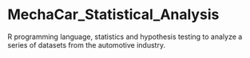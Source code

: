 # MechaCar_Statistical_Analysis
R programming language, statistics and hypothesis testing to analyze a series of datasets from the automotive industry.
